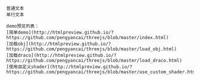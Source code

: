     普通文本
    单行文本
	
    demo预览列表：
    [简单demo](http://htmlpreview.github.io/?https://github.com/pengyancai/threejs/blob/master/index.html)
    [加载obj](http://htmlpreview.github.io/?https://github.com/pengyancai/threejs/blob/master/load_obj.html)
    [加载draco](http://htmlpreview.github.io/?https://github.com/pengyancai/threejs/blob/master/load_draco.html)
    [使用自定义shader](http://htmlpreview.github.io/?https://github.com/pengyancai/threejs/blob/master/use_custom_shader.html)
